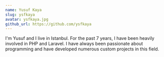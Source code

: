 ```yaml
---
name: Yusuf Kaya
slug: ysfkaya
avatar: ysfkaya.jpg
github_url: https://github.com/ysfkaya
---
```


I'm Yusuf and I live in Istanbul. For the past 7 years, I have been heavily involved in PHP and Laravel. I have always been passionate about programming and have developed numerous custom projects in this field.
